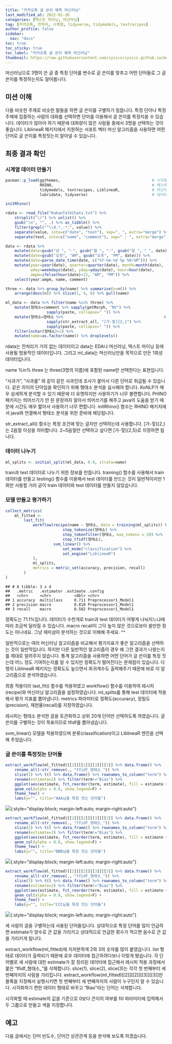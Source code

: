 ```yaml
---
title: "카카오톡 글 쓴이 예측 머신러닝"
last_modified_at: 2022-01-26
categories: [텍스트 마이닝, 머신러닝]
tag: [카카오톡, 전처리, 시계열, tidyverse, tidymodels, textrecipes]
author_profile: false
sidebar:
  nav: "docs"
toc: true
toc_sticky: true
toc_label: "카카오톡 글 쓴이 예측 머신러닝"
thumbnail: https://raw.githubusercontent.com/cysics/cysics.github.io/master/_posts/2022-01-26-kakaotalk-machine-learning1_files/figure-gfm/post_hoc-2.png
---
```

<div class="notice--success">
머신러닝으로 3명이 쓴 글 중 특정 단어를 변수로 글 쓴이를 맞추고 어떤 단어들로 그 글쓴이를 특정하는지도 알아봅니다.
</div>

## 미션 이해

다들 비슷한 주제로 비슷한 말들을 하면 글 쓴이를 구별하기 힘듭니다. 특정
단어나 특정 주제에 집중하는 사람의 대화를 선택하면 단어를 이용해서 글
쓴이를 특정지을 수 있습니다. 데이터가 많아야 하기 때문에 대화량이 많은
사람들 중에서 3명을 선택하는 것이 좋습니다. LiblineaR 패키지에서
지원하는 서포트 벡터 머신 알고리즘을 사용하면 어떤 단어로 글 쓴이를
특정짓는지 알아낼 수 있습니다.

## 최종 결과 확인

### 시계열 데이터 만들기

``` r
pacman::p_load(ggthemes,                                        # 시각화 관련 패키지
               RHINO,                                           # 텍스트 마이닝(형태소 분석)
               tidymodels, textrecipes, LiblineaR,              # 머신러닝
               lubridate, tidyverse)                            # 데이터 전처리 관련 패키지

initRhino()

rdata <- read_file("KakaoTalkChats.txt") %>%                                 # txt 파일 읽어오기
    strsplit("\r") %>% unlist() %>%                                          # 같은 사람의 글은 한 줄로
    gsub("\n", "", .) %>% as_tibble() %>%                                    # 줄바꿈 없애기
    filter(grepl("^\\d.*,.*:", value)) %>%                                   # 숫자시작 , : 있는 것만
    separate(value, into=c("date", "text"), sep=", ", extra="merge") %>%     # 날짜와 글 분리
    separate(text, into=c("name", "comment"), sep=" : ", extra="merge")      # 이름과 글 내용 분리

data <- rdata %>% 
    mutate(date=gsub("년 ", "-", gsub("월 ", "-", gsub("일 ", " ", date)))) %>%
    mutate(date=gsub("오전", "AM", gsub("오후", "PM", date))) %>%
    mutate(date=parse_date_time(date, c("%Y-%m-%d %p %H:%M"))) %>%      # 날짜 형식으로
    mutate(year=year(date), quarter=quarter(date), month=month(date),   # 년, 분기, 월 변수 만들기
           wday=weekdays(date), yday=yday(date), hour=hour(date),       # 요일, 일수, 시간 변수 만들기
           ampm=ifelse(hour(date)<12, "AM", "PM")) %>%                  # 오전 오후 변수 만들기
    select(year:ampm, name, comment)

three <- data %>% group_by(name) %>% summarise(n=n()) %>%               # 이름별 대화량
    arrange(desc(n)) %>% slice(1, 4, 6) %>% pull(name)                  # 1, 4, 6 순위 이름 뽑아내기

ml_data <- data %>% filter(name %in% three) %>%                         # 3명의 대화만 선택
    mutate(형태소=comment %>% sapply(getMorph, "NV") %>%                # RHINO 패키지로 형태소 분석
                  sapply(paste, collapse=" ")) %>%                      # 형태소들 묶기
    mutate(형태소=형태소 %>%                                            # 1음절 단어 삭제를 위해
                  sapply(str_extract_all, "[가-힣]{2,}") %>%            # 2음절 이상만 선택
                  sapply(paste, collapse=" ")) %>%                      # 형태소들 묶기
    filter(nchar(형태소)>2) %>%                                         # 2음절 단어가 1개 뿐이면 삭제
    mutate(name=as.factor(name)) %>% droplevels()                       # factor 레벨 정리
```

rdata는 전처리가 거의 없는 데이터이고 data는 EDA나 머신러닝, 텍스트
마이닝 등에 사용될 범용적인 데이터입니다. 그리고 ml\_data는 머신러닝만을
목적으로 만든 1회성 데이터입니다.

name %in% three 는 three(3명의 이름)에 포함된 name만 선택한다는
표현입니다.

“사과가”, “사과를” 와 같이 같은 사과인데 조사가 붙어서 다른 단어로
취급될 수 있습니다. 같은 의미의 단어임을 확인하기 위해 형태소 분석을
실시해야 합니다. KoNLP가 매우 섬세하게 분석할 수 있기 때문에 더
유명하지만 사용하기가 너무 불편합니다. PHINO 패키지는 띄어쓰기가 안 된
문장까자 알아서 띄어쓰기를 해주고 java의 도움을 받기 때문에 시간도 매우
짧아서 사용하기 너무 편합니다. initRhino() 함수는 RHINO 패키지에서
java와 연결해서 형태소 분석을 위한 준비에 해당됩니다.

str\_extract\_all() 함수는 특정 조건에 맞는 글자만 선택하는데
사용합니다. \[가-힣\]{2,}는 2음절 이상을 의미합니다. 2\~5음절만 선택하고
싶다면 \[가-힣\]{2,5}로 지정하면 됩니다.

### 데이터 나누기

``` r
ml_splits <- initial_split(ml_data, 0.9, strata=name)
```

train과 test 데이터로 나누기 위한 정보를 만듭니다. training() 함수를
사용해서 train 데이터를 만들고 testing() 함수를 이용해서 test 데이터를
만드는 것이 일반적이지만 1회만 사용할 거라 굳이 train 데이터와 test
데이터를 만들지 않았습니다.

### 모델 만들고 평가하기

``` r
collect_metrics(
    ml_fitted <-
        last_fit(
            workflow(recipe(name ~ 형태소, data = training(ml_splits)) %>%
                         step_tokenize(형태소) %>%
                         step_tokenfilter(형태소, max_tokens = 20) %>%
                         step_tfidf(형태소), 
                     svm_linear() %>%
                         set_mode("classification") %>%
                         set_engine("LiblineaR")
            ),
            ml_splits,
            metrics = metric_set(accuracy, precision, recall)
        )
)
```

    ## # A tibble: 3 x 4
    ##   .metric   .estimator .estimate .config             
    ##   <chr>     <chr>          <dbl> <chr>               
    ## 1 accuracy  multiclass     0.711 Preprocessor1_Model1
    ## 2 precision macro          0.810 Preprocessor1_Model1
    ## 3 recall    macro          0.502 Preprocessor1_Model1

정확도는 71.1%입니다. 데이터가 수천개로 train과 test 데이터가 어떻게 나눠지느냐에 따라 조금씩 달라질 수 있습니다. macro recall이 그닥 높지 않은 것으로보아 쓸만한 정도는 아니네요. 그냥 재미삼아 분석하는 것으로 이해해 주세요. ^^

일반적으로는 여러 머신러닝 알고리즘을 비교해서 평가지표가 좋은
알고리즘을 선택하는 것이 일반적입니다. 하지만 다른 일반적인 알고리즘의
경우 왜 그런 결과가 나왔는지를 제대로 알려주지 않습니다. 통계 알고리즘을
사용하면 어떤 단어가 글 쓴이를 특정 짓는데 어느 정도 기여하는지를 알 수
있지만 정확도가 떨어진다는 문제점이 있습니다. 다행히 LiblineaR 패키지는
정확도도 높으면서 회귀계수도 출력해주기 때문에 바로 이 알고리즘으로
분석하였습니다.

최종 적용이라 last\_fit() 함수를 적용하였고 workflow() 함수를 이용하여
레시피(recipe)와 머신러닝 알고리즘을 설정하였습니다. ml\_splits를 통해
test 데이터에 적용해서 평가 지표를 뽑아냅니다. metrics 파라미터로
정확도(accuracy), 정밀도(precision), 재현율(recall)를 지정하였습니다.

레시피는 형태소 분석한 글을 토큰화하고 상위 20개 단어만 선택하도록
하였습니다. 글 쓴이를 구별하는 것이 목표이므로 tfidf를 뽑아냈습니다.

svm\_linear() 모델을 적용하였으며 분류(classification)이고 LiblineaR
엔진을 선택해 주었습니다.

### 글 쓴이를 특정짓는 단어들

``` r
extract_workflow(ml_fitted)[[2]][[2]][[3]][[3]] %>% data.frame() %>% 
    rename_all(~str_remove(., "tfidf_형태소_")) %>% 
    slice(1) %>% t() %>% data.frame() %>% rownames_to_column("term") %>% 
    rename(estimate=2) %>% filter(term!="Bias") %>% 
    ggplot(aes(estimate, fct_reorder(term, estimate), fill = estimate > 0)) +
    geom_col(alpha = 0.8, show.legend=F) +
    theme_few() +
    labs(y="", title="AAA님을 특징 짓는 단어들")
```

![](https://raw.githubusercontent.com/cysics/cysics.github.io/master/_posts/2022-01-26-kakaotalk-machine-learning1_files/figure-gfm/post_hoc-1.png){:style="display:block; margin-left:auto; margin-right:auto"}

``` r
extract_workflow(ml_fitted)[[2]][[2]][[3]][[3]] %>% data.frame() %>% 
    rename_all(~str_remove(., "tfidf_형태소_")) %>% 
    slice(2) %>% t() %>% data.frame() %>% rownames_to_column("term") %>% 
    rename(estimate=2) %>% filter(term!="Bias") %>% 
    ggplot(aes(estimate, fct_reorder(term, estimate), fill = estimate > 0)) +
    geom_col(alpha = 0.8, show.legend=F) +
    theme_few() +
    labs(y="", title="BBB님을 특징 짓는 단어들")
```

![](https://raw.githubusercontent.com/cysics/cysics.github.io/master/_posts/2022-01-26-kakaotalk-machine-learning1_files/figure-gfm/post_hoc-2.png){:style="display:block; margin-left:auto; margin-right:auto"}

``` r
extract_workflow(ml_fitted)[[2]][[2]][[3]][[3]] %>% data.frame() %>% 
    rename_all(~str_remove(., "tfidf_형태소_")) %>% 
    slice(3) %>% t() %>% data.frame() %>% rownames_to_column("term") %>% 
    rename(estimate=2) %>% filter(term!="Bias") %>% 
    ggplot(aes(estimate, fct_reorder(term, estimate), fill = estimate > 0)) +
    geom_col(alpha = 0.8, show.legend=F) +
    theme_few() +
    labs(y="", title="CCC님을 특징 짓는 단어들")
```

![](https://raw.githubusercontent.com/cysics/cysics.github.io/master/_posts/2022-01-26-kakaotalk-machine-learning1_files/figure-gfm/post_hoc-3.png){:style="display:block; margin-left:auto; margin-right:auto"}

세 사람의 글을 구별하는데 사용된 단어들입니다. 상대적으로 특정 단어를
많이 언급하면 estimate가 양수로 큰 값을 가리키고 상대적으로 언급한
횟수가 적으면 음수로 큰 값을 가리키게 됩니다.

extract\_workflow(ml\_fitted)에 지저분하게 2와 3의 숫자를 많이
붙였습니다. list 형태로 데이터가 출력되기 때문에 로우 데이터에
접근하려다보니 이렇게 됐습니다. 각 단어별로 세 사람에 대한 estimate가 잘
정리된 데이터에 접근해서 레시피 적용 과정에서 붙은 “tfidf\_형태소\_”를
삭제합니다. slice(1), slice(2), slice(3)는 각각 첫 번째부터 세
번째까지의 사람을 가리킵니다.
extract\_workflow(ml\_fitted)\[\[2\]\]\[\[2\]\]\[\[3\]\]\[\[3\]\]만
블록을 지정해서 실행시키면 첫 번째부터 세 번째까지의 사람이 누구인지 알
수 있습니다. 시각화하기 편한 데이터 형태로 바꾸고 “Bias”라는 단어는
삭제합니다.

시각화할 때 estimate의 값을 기준으로 0보다 큰지의 여부를 fill 파라미터에
입력해서 두 그룹으로 만들고 색을 지정합니다.

## 예고

다음 글에서는 단어 빈도수, 단어간 상관관계 등을 분석해 보도록
하겠습니다.
